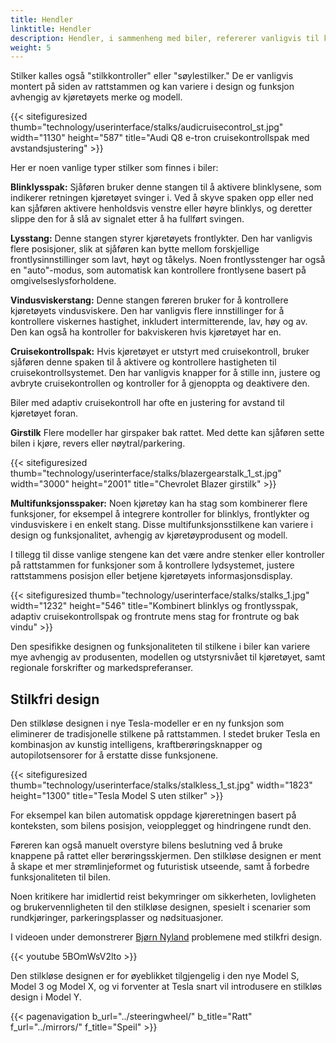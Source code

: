```yaml
---
title: Hendler
linktitle: Hendler
description: Hendler, i sammenheng med biler, refererer vanligvis til kontrollbryterne eller spakene på rattstammen, som sjåfører bruker til å betjene ulike kjøretøyfunksjoner uten å ta hendene fra rattet.
weight: 5
---
```

<!-- markdownlint-disable MD033 -->
Stilker kalles også "stilkkontroller" eller "søylestilker." De er vanligvis montert på siden av rattstammen og kan variere i design og funksjon avhengig av kjøretøyets merke og modell.

{{< sitefiguresized thumb="technology/userinterface/stalks/audicruisecontrol_st.jpg" width="1130" height="587" title="Audi Q8 e-tron cruisekontrollspak med avstandsjustering" >}}

Her er noen vanlige typer stilker som finnes i biler:

**Blinklysspak:** Sjåføren bruker denne stangen til å aktivere blinklysene, som indikerer retningen kjøretøyet svinger i. Ved å skyve spaken opp eller ned kan sjåføren aktivere henholdsvis venstre eller høyre blinklys, og deretter slippe den for å slå av signalet etter å ha fullført svingen.

**Lysstang:** Denne stangen styrer kjøretøyets frontlykter. Den har vanligvis flere posisjoner, slik at sjåføren kan bytte mellom forskjellige frontlysinnstillinger som lavt, høyt og tåkelys. Noen frontlysstenger har også en "auto"-modus, som automatisk kan kontrollere frontlysene basert på omgivelseslysforholdene.

**Vindusviskerstang:** Denne stangen føreren bruker for å kontrollere kjøretøyets vindusviskere. Den har vanligvis flere innstillinger for å kontrollere viskernes hastighet, inkludert intermitterende, lav, høy og av. Den kan også ha kontroller for bakviskeren hvis kjøretøyet har en.

**Cruisekontrollspak:** Hvis kjøretøyet er utstyrt med cruisekontroll, bruker sjåføren denne spaken til å aktivere og kontrollere hastigheten til cruisekontrollsystemet. Den har vanligvis knapper for å stille inn, justere og avbryte cruisekontrollen og kontroller for å gjenoppta og deaktivere den.

Biler med adaptiv cruisekontroll har ofte en justering for avstand til kjøretøyet foran.

**Girstilk** Flere modeller har girspaker bak rattet. Med dette kan sjåføren sette bilen i kjøre, revers eller nøytral/parkering.

{{< sitefiguresized thumb="technology/userinterface/stalks/blazergearstalk_1_st.jpg" width="3000" height="2001" title="Chevrolet Blazer girstilk" >}}

**Multifunksjonsspaker:** Noen kjøretøy kan ha stag som kombinerer flere funksjoner, for eksempel å integrere kontroller for blinklys, frontlykter og vindusviskere i en enkelt stang. Disse multifunksjonsstilkene kan variere i design og funksjonalitet, avhengig av kjøretøyprodusent og modell.

I tillegg til disse vanlige stengene kan det være andre stenker eller kontroller på rattstammen for funksjoner som å kontrollere lydsystemet, justere rattstammens posisjon eller betjene kjøretøyets informasjonsdisplay.

{{< sitefiguresized thumb="technology/userinterface/stalks/stalks_1.jpg" width="1232" height="546" title="Kombinert blinklys og frontlysspak, adaptiv cruisekontrollspak og frontrute mens stag for frontrute og bak vindu" >}}

Den spesifikke designen og funksjonaliteten til stilkene i biler kan variere mye avhengig av produsenten, modellen og utstyrsnivået til kjøretøyet, samt regionale forskrifter og markedspreferanser.

## Stilkfri design

Den stilkløse designen i nye Tesla-modeller er en ny funksjon som eliminerer de tradisjonelle stilkene på rattstammen. I stedet bruker Tesla en kombinasjon av kunstig intelligens, kraftberøringsknapper og autopilotsensorer for å erstatte disse funksjonene.

{{< sitefiguresized thumb="technology/userinterface/stalks/stalkless_1_st.jpg" width="1823" height="1300" title="Tesla Model S uten stilker" >}}

For eksempel kan bilen automatisk oppdage kjøreretningen basert på konteksten, som bilens posisjon, veiopplegget og hindringene rundt den.

Føreren kan også manuelt overstyre bilens beslutning ved å bruke knappene på rattet eller berøringsskjermen. Den stilkløse designen er ment å skape et mer strømlinjeformet og futuristisk utseende,
samt å forbedre funksjonaliteten til bilen.

Noen kritikere har imidlertid reist bekymringer om sikkerheten, lovligheten og brukervennligheten til den stilkløse designen, spesielt i scenarier som rundkjøringer, parkeringsplasser og nødsituasjoner.

I videoen under demonstrerer [Bjørn Nyland](../../../guides/evreviewers/#bjørn-nyland) problemene med stilkfri design.

{{< youtube 5BOmWsV2lto >}}

Den stilkløse designen er for øyeblikket tilgjengelig i den nye Model S, Model 3 og Model X, og vi forventer at Tesla snart vil introdusere en stilkløs design i Model Y.

{{< pagenavigation b_url="../steeringwheel/" b_title="Ratt" f_url="../mirrors/" f_title="Speil" >}}